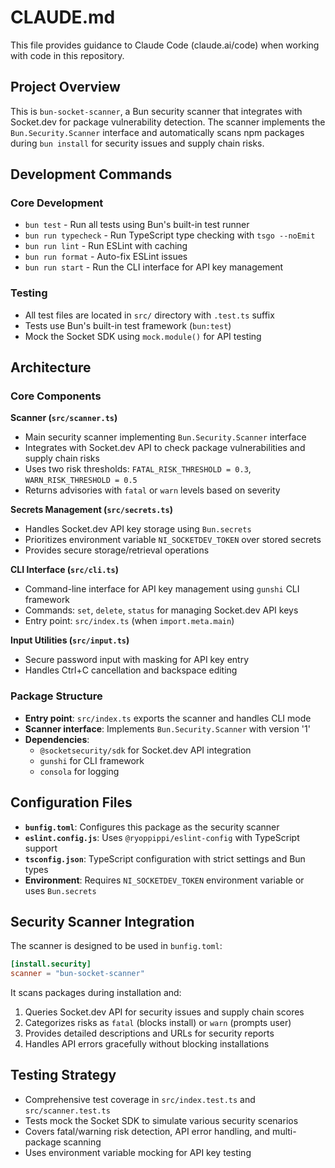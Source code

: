 # CLAUDE.md

This file provides guidance to Claude Code (claude.ai/code) when working with code in this repository.

## Project Overview

This is `bun-socket-scanner`, a Bun security scanner that integrates with Socket.dev for package vulnerability detection. The scanner implements the `Bun.Security.Scanner` interface and automatically scans npm packages during `bun install` for security issues and supply chain risks.

## Development Commands

### Core Development

- `bun test` - Run all tests using Bun's built-in test runner
- `bun run typecheck` - Run TypeScript type checking with `tsgo --noEmit`
- `bun run lint` - Run ESLint with caching
- `bun run format` - Auto-fix ESLint issues
- `bun run start` - Run the CLI interface for API key management

### Testing

- All test files are located in `src/` directory with `.test.ts` suffix
- Tests use Bun's built-in test framework (`bun:test`)
- Mock the Socket SDK using `mock.module()` for API testing

## Architecture

### Core Components

**Scanner (`src/scanner.ts`)**

- Main security scanner implementing `Bun.Security.Scanner` interface
- Integrates with Socket.dev API to check package vulnerabilities and supply chain risks
- Uses two risk thresholds: `FATAL_RISK_THRESHOLD = 0.3`, `WARN_RISK_THRESHOLD = 0.5`
- Returns advisories with `fatal` or `warn` levels based on severity

**Secrets Management (`src/secrets.ts`)**

- Handles Socket.dev API key storage using `Bun.secrets`
- Prioritizes environment variable `NI_SOCKETDEV_TOKEN` over stored secrets
- Provides secure storage/retrieval operations

**CLI Interface (`src/cli.ts`)**

- Command-line interface for API key management using `gunshi` CLI framework
- Commands: `set`, `delete`, `status` for managing Socket.dev API keys
- Entry point: `src/index.ts` (when `import.meta.main`)

**Input Utilities (`src/input.ts`)**

- Secure password input with masking for API key entry
- Handles Ctrl+C cancellation and backspace editing

### Package Structure

- **Entry point**: `src/index.ts` exports the scanner and handles CLI mode
- **Scanner interface**: Implements `Bun.Security.Scanner` with version '1'
- **Dependencies**:
  - `@socketsecurity/sdk` for Socket.dev API integration
  - `gunshi` for CLI framework
  - `consola` for logging

## Configuration Files

- **`bunfig.toml`**: Configures this package as the security scanner
- **`eslint.config.js`**: Uses `@ryoppippi/eslint-config` with TypeScript support
- **`tsconfig.json`**: TypeScript configuration with strict settings and Bun types
- **Environment**: Requires `NI_SOCKETDEV_TOKEN` environment variable or uses `Bun.secrets`

## Security Scanner Integration

The scanner is designed to be used in `bunfig.toml`:

```toml
[install.security]
scanner = "bun-socket-scanner"
```

It scans packages during installation and:

1. Queries Socket.dev API for security issues and supply chain scores
2. Categorizes risks as `fatal` (blocks install) or `warn` (prompts user)
3. Provides detailed descriptions and URLs for security reports
4. Handles API errors gracefully without blocking installations

## Testing Strategy

- Comprehensive test coverage in `src/index.test.ts` and `src/scanner.test.ts`
- Tests mock the Socket SDK to simulate various security scenarios
- Covers fatal/warning risk detection, API error handling, and multi-package scanning
- Uses environment variable mocking for API key testing
